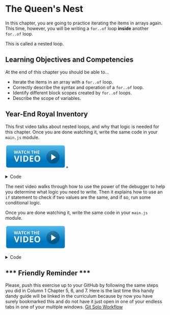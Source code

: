 # The Queen's Nest

In this chapter, you are going to practice iterating the items in arrays again. This time, however, you will be writing a `for..of` loop **inside** another `for..of` loop.

This is called a nested loop.

## Learning Objectives and Competencies

At the end of this chapter you should be able to...

* Iterate the items in an array with a `for..of` loop.
* Correctly describe the syntax and operation of a `for..of` loop.
* Identify different block scopes created by `for..of` loops.
* Describe the scope of variables.

## Year-End Royal Inventory

This first video talks about nested loops, and why that logic is needed for this chapter. Once you are done watching it, write the same code in your `main.js` module.

[<img src="../../book-0-installations/chapters/images/video-play-icon.gif" height="75rem" />](https://watch.screencastify.com/v/kGLzdJaGEaQufUSqThU9)+

<details>
    <summary>Code</summary>


```js
// iterate the queen objects to show tribute for each one
for (const queenObject of queens) {

for (const tributeObject of tributeChest) {

}
}
```
</details>

The next video walks through how to use the power of the debugger to help you determine what logic you need to write. Then it explains how to use an `if` statement to check if two values are the same, and if so, run some conditional logic.

Once you are done watching it, write the same code in your `main.js` module.

[<img src="../../book-0-installations/chapters/images/video-play-icon.gif" height="75rem" />](https://watch.screencastify.com/v/hpBX2f5IJZab30CpP8cy)

<details>
    <summary>Code</summary>


```js
// iterate the queenObject to show tribute for each one
for (const queenObject of queens) {

//each queenObject will look at every tributeObject to see if it is hers
for (const tributeObject of tributeChest) {
 console.log(tributeObject)

 if (tributeObject.queenId === queenObject.id) {
 console.log(`${} has tribute ${}`)
 }
}
}
```
</details>

## *** Friendly Reminder ***

Please, push this exercise up to your GitHub by following the same steps you did in Column 1 Chapter 5, 6, and 7. Here is the last time this handy dandy guide will be linked in the curriculum because by now you have surely bookmarked this and do not have it just open in one of your endless tabs in one of your multiple windows. [Git Solo Workflow ](./GITHUB_FLOW.md)